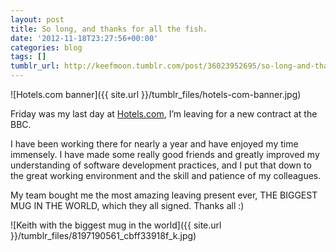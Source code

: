 ```yaml
---
layout: post
title: So long, and thanks for all the fish.
date: '2012-11-18T23:27:56+00:00'
categories: blog
tags: []
tumblr_url: http://keefmoon.tumblr.com/post/36023952695/so-long-and-thanks-for-all-the-fish
---
```

![Hotels.com banner]({{ site.url }}/tumblr_files/hotels-com-banner.jpg)

Friday was my last day at [Hotels.com](http://www.hotels.com), I’m leaving for a new contract at the BBC.

I have been working there for nearly a year and have enjoyed my time immensely. I have made some really good friends and greatly improved my understanding of software development practices, and I put that down to the great working environment and the skill and patience of my colleagues.

My team bought me the most amazing leaving present ever, THE BIGGEST MUG IN THE WORLD, which they all signed. Thanks all :)

![Keith with the biggest mug in the world]({{ site.url }}/tumblr_files/8197190561_cbff33918f_k.jpg)

